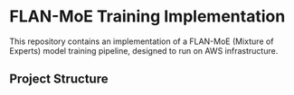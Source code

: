 # FLAN-MoE Training Implementation

This repository contains an implementation of a FLAN-MoE (Mixture of Experts) model training pipeline, designed to run on AWS infrastructure.

## Project Structure 